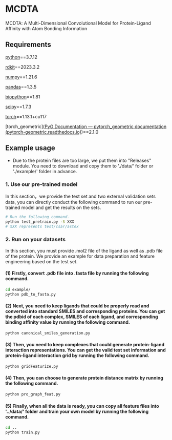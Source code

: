 # MCDTA

MCDTA: A Multi-Dimensional Convolutional Model for Protein-Ligand Affinity with Atom Bonding Information

## Requirements

[python](https://www.python.org/)==3.7.12

[rdkit](https://www.rdkit.org/)==2023.3.2

[numpy](https://numpy.org/)==1.21.6

[pandas](https://pandas.pydata.org/)==1.3.5

[biopython](https://biopython.org/)==1.81

[scipy](https://scipy.org/)==1.7.3

[torch](https://pytorch.org/)==1.13.1+cu117

[torch_geometric]([PyG Documentation — pytorch_geometric documentation (pytorch-geometric.readthedocs.io)](https://pytorch-geometric.readthedocs.io/en/latest/index.html))==2.1.0


## Example usage

* Due to the protein files are too large, we put them into "Releases" module. You need to download and copy them to './data/' folder or './example/' folder in advance.

### 1. Use our pre-trained model
In this section，we provide the test set and two external validation sets data, you can directly conduct the following command to run our pre-trained model and get the results on the sets. 

```bash
# Run the following command.
python test_pretrain.py -S XXX
# XXX represents test/csar/astex
```

### 2. Run on your datasets

In this section, you must provide .mol2 file of the ligand as well as .pdb file of the protein. We provide an example for data preparation and feature engineering based on the test set.

#### (1) Firstly, convert .pdb file into .fasta file by running the following command.

 ```bash
cd example/
python pdb_to_fasta.py

 ```

#### (2) Next, you need to keep ligands that could be properly read and converted into standard SMILES and corresponding proteins. You can get the pdbid of each complex, SMILES of each ligand, and corresponding binding affinity value by running the following command.

 ```bash
python canonical_smiles_generation.py

 ```

#### (3) Then, you need to keep complexes that could generate protein-ligand interaction representations. You can get the valid test set information and protein-ligand interaction grid by running the following command.

 ```bash
python gridFeaturize.py

 ```
#### (4) Then, you can choose to generate protein distance matrix by running the following command.

 ```bash
python pro_graph_feat.py

 ```
#### (5) Finally, when all the data is ready, you can copy all feature files into '../data/' folder and train your own model by running the following command.

 ```bash
cd ..
python train.py

 ```
